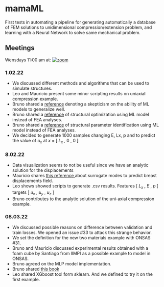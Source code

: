 # mamaML
First tests in automating a pipeline for generating automatically a database of FEM solutions to unidimensional compression/extension problem, and learning with a Neural Network to solve same mechanical problem.

## Meetings

Wensdays 11:00 am at: [![zoom](https://img.shields.io/badge/zoom-meetings-red)](https://salavirtual-udelar.zoom.us/j/88647392899)


### 1.02.22

- We discussed different methods and algorithms that can be used to simulate structures.
- Leo and Mauricio present some minor scripting results on uniaxial compression example.
- Bruno shared a [reference](https://doi.org/10.1016/j.engappai.2018.01.006) denoting a skepticism on the ability of ML models to generalize well.
- Bruno shared a [reference](https://doi.org/10.1016/j.advengsoft.2005.03.022) of structural optimization using ML model instead of FEA analyses.
- Bruno shared a [reference](https://doi.org/10.1080/17415970600573411) of structural parameter identification using ML model instead of FEA analyses.
- We decided to generate 1000 samples changing E, Lx, p and to predict the value of $u_x$ at $x$ = [ $L_x$ , $0$ , $0$ ]  

### 8.02.22
- Data visualization seems to not be useful since we have an analytic solution for the displacements
- Mauricio shares [this reference ](https://www.sciencedirect.com/science/article/pii/S2666990022000040)about surrogate modes to predict breast displacements field. 
-  Leo shows showed scripts to generate .csv results. Features [ $L_x$ ,  $E$ ,  $p$ ] targets  [ $u_x$ , $u_y$ , $u_z$ ]
- Bruno contributes to the analytic solution of the uni-axial compression example.

### 08.03.22
- We discussed possible reasons on difference between validation and train losses. We opened an issue #33 to attack this strange behavior.  
- We set the definition for the new two materials example with ONSAS #31. 
- Bruno and Mauricio discussed experimental results obtained with a foam cube by Santiago from IIMPI as a possible example to model in ONSAS. 
- Bruno agreed on the MLP model implementation.
- Bruno shared [this book](https://www.amazon.com/Hands-Machine-Learning-Scikit-Learn-TensorFlow/dp/1492032646)
- Leo shared XGboost tool form sklearn. And we defined to try it on the first example.  